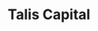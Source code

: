 ---
layout: firm_page
title: "Talis Capital"
id: "taliscapital.com"
permalink: "/taliscapitaltaliscapital.com/"
website: "https://www.taliscapital.com"
offices: "London (United Kingdom)"
investment_stages: "Seed, Series A"
portfolio_companies: "Darktrace, Onfido, Portalone, Ynsect, Carta, Howl"
portfolio_link: "https://www.taliscapital.com/portfolio/"
investment_markets: "Data, CyberSec, FinTech, InsurTech, RegTech, HealthTech, Consumer, PropTech, AgTech, FoodTech"
founded_year: "2009"
description: "Talis Capital invests with high conviction at Seed & Series A across Europe and US. They help founders who see the future differently, build it."
linkedin: "https://www.linkedin.com/company/talis-capital-limited"
twitter: "https://twitter.com/TalisCapital"
instagram: ""
team_page: "https://www.taliscapital.com/team/"
investor_type: "Venture Capital"
crunchbase: "https://www.crunchbase.com/organization/talis-capital"
pitchbook: "https://pitchbook.com/profiles/investor/54150-49"

# SEO Optimization
meta_title: "Talis Capital - VC Firm - projectstartups.com"
meta_description: "Talis Capital, Talis Capital invests with high conviction at Seed & Series A across Europe and US. They help founders who see the future differently, build it...."
meta_keywords: "Talis Capital, Data, CyberSec, FinTech, InsurTech, RegTech, HealthTech, Consumer, PropTech, AgTech, FoodTech, VC firm, venture capital, startup investor, projectstartups.com"
canonical_url: "https://vc.projectstartups.com/taliscapitaltaliscapital.com/"
---